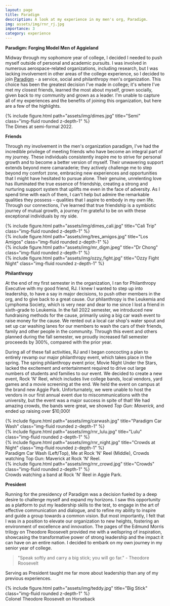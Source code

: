 ```yaml
---
layout: page
title: Paradigm
description: A look at my experience in my men's org, Paradigm.
img: assets/img/rnr_rj.jpg
importance: 3
category: experience
---
```


**Paradigm: Forging Model Men of Aggieland**

Midway through my sophomore year of college, I decided I needed to push myself outside of personal and academic pursuits. I was involved in numerous aerospace-related organizations, including research, but I was lacking involvement in other areas of the college experience, so I decided to join [Paradigm](https://www.paradigm-tamu.org) - a service, social and philanthropy men's organization. This choice has been the greatest decision I've made in college; it's where I've met my closest friends, learned the most about myself, grown socially, given back to my community and grown as a leader. I'm unable to capture all of my experiences and the benefits of joining this organization, but here are a few of the highlights.

<div class="row">
    <div class="col-sm mt-3 mt-md-0">
        {% include figure.html path="assets/img/dimes.jpg" title="Semi" class="img-fluid rounded z-depth-1" %}
    </div>
</div>
<div class="caption">
    The Dimes at semi-formal 2022.
</div>

**Friends**

Through my involvement in the men's organization paradigm, I've had the incredible privilege of meeting friends who have become an integral part of my journey. These individuals consistently inspire me to strive for personal growth and to become a better version of myself. Their unwavering support extends beyond mere camaraderie; they actively challenge me to step beyond my comfort zone, embracing new experiences and opportunities that I might have hesitated to pursue alone. Their genuine, unrelenting love has illuminated the true essence of friendship, creating a strong and nurturing support system that uplifts me even in the face of adversity. As I spend time with each of them, I can't help but admire the remarkable qualities they possess – qualities that I aspire to embody in my own life. Through our connections, I've learned that true friendship is a symbiotic journey of mutual growth, a journey I'm grateful to be on with these exceptional individuals by my side.


<div class="row">
    <div class="col-sm mt-3 mt-md-0">
        {% include figure.html path="assets/img/dimes_cali.jpg" title="Cali Trip" class="img-fluid rounded z-depth-1" %}
    </div>
    <div class="col-sm mt-3 mt-md-0">
        {% include figure.html path="assets/img/tres_amigos.jpg" title="Los Amigos" class="img-fluid rounded z-depth-1" %}
    </div>
</div>
<div class="row">
    <div class="col-sm mt-3 mt-md-0">
        {% include figure.html path="assets/img/mr_digm.jpeg" title="Dr Chong" class="img-fluid rounded z-depth-1" %}
    </div>
    <div class="col-sm mt-3 mt-md-0">
        {% include figure.html path="assets/img/ozzy_fight.jpg" title="Ozzy Fight Night" class="img-fluid rounded z-depth-1" %}
    </div>
</div>

**Philanthropy**

At the end of my first semester in the organization, I ran for Philanthropy Executive with my good friend, RJ. I knew I wanted to step up into leadership, to have a say in major decisions, to push other members in the org, and to give back to a great cause. Our philanthropy is the Leukemia and Lymphoma Society, which is very near and dear to me since I lost a friend in sixth-grade to Leukemia. In the fall 2022 semester, we introduced new fundraising methods for the cause, primarily using a big car wash event to raise money for the cause. We rented out a local car shop's water spout and set up car washing lanes for our members to wash the cars of their friends, family and other people in the community. Through this event and others planned during the fall semester, we proudly increased fall semester proceeeds by 300%, compared with the prior year.

During all of these fall activities, RJ and I began concocting a plan to entirely revamp our major philanthropy event, which takes place in the spring. The spring philanthropy event prior, Movie Night Under the Stars, lacked the excitement and entertainment required to drive out large numbers of students and families to our event. We decided to create a new event, Rock 'N' Reel, which includes live college bands, local vendors, yard games and a movie screening at the end. We held the event on campus at the brand new Aggie Park. Unforturnately, we were unable to host the vendors in our first annual event due to miscommunications with the university, but the event was a major success in spite of that! We had amazing crowds, the bands were great, we showed *Top Gun: Maverick,* and ended up raising over $10,000!

<div class="row">
    <div class="col-sm mt-3 mt-md-0">
        {% include figure.html path="assets/img/carwash.jpg" title="Paradigm Car Wash" class="img-fluid rounded z-depth-1" %}
    </div>
    <div class="col-sm mt-3 mt-md-0">
        {% include figure.html path="assets/img/rnr_lulu.jpg" title="Lulu" class="img-fluid rounded z-depth-1" %}
    </div>
    <div class="col-sm mt-3 mt-md-0">
        {% include figure.html path="assets/img/rnr_night.jpg" title="Crowds at Night" class="img-fluid rounded z-depth-1" %}
    </div>
</div>
<div class="caption">
    Paradigm Car Wash (Left/Top), Me at Rock 'N' Reel (Middle), Crowds watching Top Gun: Maverick at Rock 'N' Reel.
</div>

<div class="row">
    <div class="col-sm mt-3 mt-md-0">
        {% include figure.html path="assets/img/rnr_crowd.jpg" title="Crowds" class="img-fluid rounded z-depth-1" %}
    </div>
</div>
<div class="caption">
    Crowds watching a band at Rock 'N' Reel in Aggie Park.
</div>

**President**

Running for the presidency of Paradigm was a decision fueled by a deep desire to challenge myself and expand my horizons. I saw this opportunity as a platform to put my leadership skills to the test, to engage in the art of effective communication and dialogue, and to refine my ability to inspire and guide a group towards a common vision. But most importantly, I felt that I was in a position to elevate our organization to new heights, fostering an environment of excellence and innovation. The pages of the Edmund Morris trilogy on Theodore Roosevelt provided me with a wellspring of inspiration, showcasing the transformative power of strong leadership and the impact it can have on an entire nation. I decided to embark on my own journey in my senior year of college.

> "Speak softly and carry a big stick; you will go far." - Theodore Roosevelt

Serving as President taught me far more about leadership than any of my previous experiences.

<div class="row">
    <div class="col-sm mt-3 mt-md-0">
        {% include figure.html path="assets/img/teddy.jpg" title="Big Stick" class="img-fluid rounded z-depth-1" %}
    </div>
</div>
<div class="caption">
    Colonel Theodore Roosevelt on Horseback
</div>
